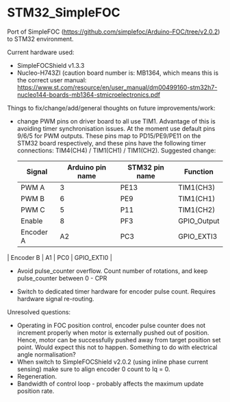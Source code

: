 # STM32_SimpleFOC
Port of SimpleFOC (https://github.com/simplefoc/Arduino-FOC/tree/v2.0.2) to STM32 environment.

Current hardware used:
* SimpleFOCShield v1.3.3
* Nucleo-H743ZI (caution board number is: MB1364, which means this is the correct user manual: 
https://www.st.com/resource/en/user_manual/dm00499160-stm32h7-nucleo144-boards-mb1364-stmicroelectronics.pdf

Things to fix/change/add/general thoughts on future improvements/work:

* change PWM pins on driver board to all use TIM1. 
	Advantage of this is avoiding timer synchronisation issues. 
	At the moment use default pins 9/6/5 for PWM outputs. These pins map to PD15/PE9/PE11 on the STM32 board respectively, 
	and these pins have the following timer connections: TIM4(CH4) / TIM1(CH1) / TIM1(CH2). 
	Suggested change:
	
	| Signal    | Arduino pin name | STM32 pin name | Function    |
	| --------- | ---------------- | -------------- | ----------- |
	| PWM A     | 3                | PE13           | TIM1(CH3)   |
	| PWM B     | 6                | PE9            | TIM1(CH1)   |
	| PWM C     | 5                | P11            | TIM1(CH2)   |
	| Enable    | 8                | PF3            | GPIO_Output |
	| Encoder A | A2               | PC3            | GPIO_EXTI3  |
| Encoder B | A1               | PC0            | GPIO_EXTI0  |
	
* Avoid pulse_counter overflow. Count number of rotations, and keep pulse_counter between 0 - CPR

* Switch to dedicated timer hardware for encoder pulse count. Requires hardware signal re-routing. 
				

Unresolved questions:
* Operating in FOC position control, encoder pulse counter does not increment properly when motor is externally
pushed out of position. Hence, motor can be successfully pushed away from target position set point. Would expect this
not to happen. Something to do with electrical angle normalisation?
* When switch to SimpleFOCShield v2.0.2 (using inline phase current sensing) make sure to align encoder 0 count to Iq = 0.
* Regeneration.
* Bandwidth of control loop - probably affects the maximum update position rate.

